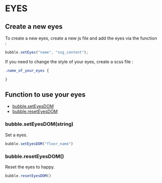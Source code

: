 # EYES


## Create a new eyes
To create a new eyes, create a new js file and add the eyes via the function :
``` js
bubble.setEyes("name", "svg_content");
```

If you need to change the style of your eyes, create a scss file :

``` scss
.name_of_your_eyes {

}
```

## Function to use your eyes

- [bubble.setEyesDOM](#setEyesDOM)
- [bubble.resetEyesDOM](#resetEyesDOM)

### bubble.setEyesDOM(string) <a name="setEyesDOM"></a>
Set a eyes.
``` js
bubble.setEyesDOM("floor_name")
```

### bubble.resetEyesDOM() <a name="resetEyesDOM"></a>
Reset the eyes to happy.
``` js
bubble.resetEyesDOM()
```